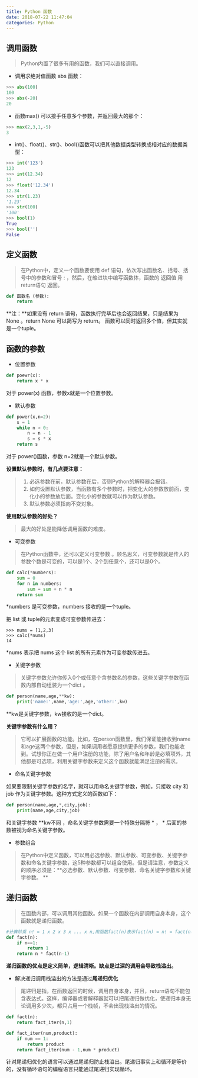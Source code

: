 ```yaml
---
title: Python 函数
date: 2018-07-22 11:47:04
categories: Python
---
```


## 调用函数

> Python内置了很多有用的函数，我们可以直接调用。

- 调用求绝对值函数 abs 函数：

```python
>>> abs(100)
100
>>> abs(-20)
20
```

- 函数max() 可以接手任意多个参数，并返回最大的那个：

```python
>>> max(2,3,1,-5)
3
```

- int()、float()、str()、bool()函数可以把其他数据类型转换成相对应的数据类型：

```python
>>> int('123')
123
>>> int(12.34)
12
>>> float('12.34')
12.34
>>> str(1.23)
'1.23'
>>> str(100)
'100'
>>> bool(1)
True
>>> bool('')
False
```

## 定义函数

>在Python中，定义一个函数要使用 def 语句，依次写出函数名、括号、括号中的参数和冒号 : ，然后，在缩进块中编写函数体，函数的 返回值 用 return语句 返回。 

```python
def 函数名 (参数):
    return
```

**注：**如果没有 return 语句，函数执行完毕后也会返回结果，只是结果为 None 。return None 可以简写为 return。 函数可以同时返回多个值，但其实就是一个tuple。

## 函数的参数

- 位置参数

```python
def poewr(x):
	return x * x
```

对于 power(x) 函数，参数x就是一个位置参数。

- 默认参数

```python
def power(x,n=2):
    s = 1
    while n > 0:
        n = n - 1
        s = s * x
    return s
```

对于 power()函数，参数 n=2就是一个默认参数。

**设置默认参数时，有几点要注意：**

> 1. 必选参数在前，默认参数在后，否则Python的解释器会报错。
> 2. 如何设置默认参数，当函数有多个参数时，把变化大的参数放前面，变化小的参数放后面。变化小的参数就可以作为默认参数。
> 3. 默认参数必须指向不变对象。

**使用默认参数的好处？**

> 最大的好处是能降低调用函数的难度。

- 可变参数

>在Python函数中，还可以定义可变参数 。顾名思义，可变参数就是传入的参数个数是可变的，可以是1个、2个到任意个，还可以是0个。 

```python
def calc(*numbers):
    sum = 0
    for n in numbers:
        sum = sum + n * n
    return sum
```

*numbers 是可变参数，numbers 接收的是一个tuple。

把 list 或 tuple的元素变成可变参数传进去：

```
>>> nums = [1,2,3]
>>> calc(*nums)
14
```

*nums 表示把 nums 这个 list 的所有元素作为可变参数传进去。

- 关键字参数

> 关键字参数允许你传入0个或任意个含参数名的参数，这些关键字参数在函数内部自动组装为一个dict 。

```python
def person(name,age,**kw):
    print('name:',name,'age:',age,'other:',kw)
```

**kw是关键字参数，kw接收的是一个dict。

**关键字参数有什么用？**

>它可以扩展函数的功能。比如，在person函数里，我们保证能接收到name和age这两个参数，但是，如果调用者愿意提供更多的参数，我们也能收到。试想你正在做一个用户注册的功能，除了用户名和年龄是必填项外，其他都是可选项，利用关键字参数来定义这个函数就能满足注册的需求。 

- 命名关键字参数

如果要限制关键字参数的名字，就可以用命名关键字参数，例如，只接收 city 和 job 作为关键字参数。这种方式定义的函数如下： 

```python
def person(name,age,*,city,job):
    print(name,age,city,job)
```

和关键字参数 **kw不同 ，命名关键字参数需要一个特殊分隔符 * ， * 后面的参数被视为命名关键字参数。 

- 参数组合

>在Python中定义函数，可以用必选参数、默认参数、可变参数、关键字参数和命名关键字参数，这5种参数都可以组合使用。但是请注意，参数定义的顺序必须是：**必选参数、默认参数、可变参数、命名关键字参数和关键字参数。 **

## 递归函数

> 在函数内部，可以调用其他函数。如果一个函数在内部调用自身本身，这个函数就是递归函数。 

```python
#计算阶乘 n! = 1 x 2 x 3 x ... x n,用函数fact(n)表示fact(n) = n! = fact(n-1) x n
def fact(n):
    if n==1:
        return 1
    return n * fact(n-1)
```

**递归函数的优点是定义简单，逻辑清晰。缺点是过深的调用会导致栈溢出。**

- 解决递归调用栈溢出的方法是通过**尾递归优化**

>尾递归是指，在函数返回的时候，调用自身本身，并且，return语句不能包含表达式。这样，编译器或者解释器就可以把尾递归做优化，使递归本身无论调用多少次，都只占用一个栈帧，不会出现栈溢出的情况。 

```python
def fact(n):
    return fact_iter(n,1)

def fact_iter(num,product):
    if num == 1:
        return product
    return fact_iter(num - 1,num * product)
```

针对尾递归优化的语言可以通过尾递归防止栈溢出。尾递归事实上和循环是等价的，没有循环语句的编程语言只能通过尾递归实现循环。 
